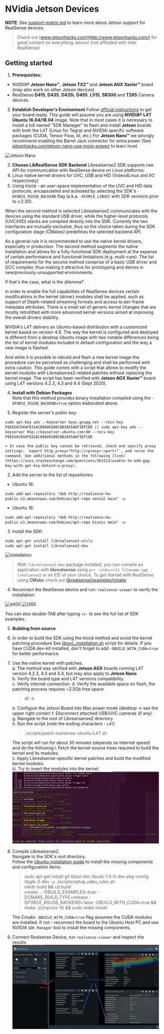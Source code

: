 # NVidia Jetson Devices

**NOTE**: See [support-matrix.md](./support-matrix.md) to learn more about Jetson support for RealSense devices.

> Check out [www.jetsonhacks.com](http://www.jetsonhacks.com/) for great content on everything Jetson! (not affiliated with Intel RealSense)

## Getting started

1. **Prerequisites:**

  * NVIDIA® **Jetson Nano™**, **Jetson TX2™** and **Jetson AGX Xavier™** board (may also work on other Jetson devices)
  * RealSense **D415**, **D435**, **D435i**, **D455**, **L515**, **SR300** and **T265** Camera devices.


2. **Establish Developer's Environment**
Follow [official instructions](https://developer.nvidia.com/embedded/learn/getting-started-jetson) to get your board ready. This guide will assume you are using **NVIDIA® L4T Ubuntu 16.04/18.04** image. Note that in most cases it is necessary to install a toll named "SDK Manager" to flash and install **Jetson** boards with both the L4T (Linux for Tegra) and NVIDIA-specific software packages (CUDA, Tensor Flow, AI, etc.)
For **Jetson Nano™** we strongly recommend enabling the Barrel Jack connector for extra power (See [jetsonhacks.com/jetson-nano-use-more-power/](https://www.jetsonhacks.com/2019/04/10/jetson-nano-use-more-power/) to learn how)

  ![Jetson Nano](./img/jetson.jpg)

3. **Choose LibRealSense SDK Backend**
Librealsense2 SDK supports two API for communication with RealSense device on Linux platforms:
  1. Linux native kernel drivers for UVC, USB and HID (Video4Linux and IIO respectively)
  2. Using `RSUSB` - an user-space implementation of the UVC and HID data protocols, encapsulated and activated by selecting the SDK's `-DFORCE_RSUSB_BACKEND` flag (a.k.a. `-DFORCE_LIBUVC` with SDK versions prior to v.2.30).  

  When the second method is selected Librealsense2 communicates with the devices using the standard USB driver, while the higher-level protocols  (UVC/HID) stacks are compiled directly into the SDK.
  Currently the two interfaces are mutually-exclusive, thus so the choice taken during the SDK configuration stage (CMakes) predefines the selected backend API.

  As a general rule it is recommended to use the native kernel drivers, especially in production.
The second method augments the native installation and allows for a fully-functional SDK deployment at the expense of certain performance and functional limitations (e.g. multi-cam).
The list of requirements for the second method comprise of a basic USB driver and GCC compiler, thus making it attractive for prototyping and demos in new/previously-unsupported environments.

  If that's the case, what is the dilemma?

  in order to enable the full capabilities of RealSense devices certain modifications in the kernel (driver) modules shall be applied, such as support of Depth-related streaming formats and access to per-frame metadata attributes. There is a small set of generic kernel changes that are mostly retrofitted with more advanced kernel versions aimed at improving the overall drivers stability.

  NVIDIA's L4T delivers an Ubuntu-based distribution with a customized kernel based on version 4.9. The way the kernel is configured and deployed is different from a desktop Ubuntu image with two notable differences being the list of kernel modules included in default configuration and the way a new image is flashed.

  And while it is possible to rebuild and flash a new kernel image the procedure can be perceived as challenging and shall be performed with extra caution.
This guide comes with a script that allows to modify the kernel modules with Librealsense2-related patches without replacing the kernel image. The script has been verified with **Jetson AGX Xavier™** board using L4T versions 4.2.3, 4.3 and 4.4 (Sept 2020).


4. **Install with Debian Packages**  
Note that this method provides binary installation compiled using the `-DFORCE_RSUSB_BACKEND=true` option elaborated above.

  1. Register the server's public key:  
  ```
  sudo apt-key adv --keyserver keys.gnupg.net --recv-key F6E65AC044F831AC80A06380C8B3A55A6F3EFCDE || sudo apt-key adv --keyserver hkp://keyserver.ubuntu.com:80 --recv-key F6E65AC044F831AC80A06380C8B3A55A6F3EFCDE
  ```

    > In case the public key cannot be retrieved, check and specify proxy settings: `export http_proxy="http://<proxy>:<port>"`, and rerun the command. See additional methods in the following [link](https://unix.stackexchange.com/questions/361213/unable-to-add-gpg-key-with-apt-key-behind-a-proxy).  

  2. Add the server to the list of repositories:

  * Ubuntu 16:  
  ```
  sudo add-apt-repository "deb http://realsense-hw-public.s3.amazonaws.com/Debian/apt-repo xenial main" -u
  ```

  * Ubuntu 18:
  ```
  sudo add-apt-repository "deb http://realsense-hw-public.s3.amazonaws.com/Debian/apt-repo bionic main" -u
  ```

  3. Install the SDK:
  ```
  sudo apt-get install librealsense2-utils
  sudo apt-get install librealsense2-dev
  ```
  ![installation](./img/install-jetson.png)


  > With `librealsense2-dev` package installed, you can compile an application with **librealsense** using `g++ -std=c++11 filename.cpp -lrealsense2` or an IDE of your choice. To get started with RealSense using **CMake** check out [librealsense/examples/cmake](https://github.com/IntelRealSense/librealsense/tree/master/examples/cmake)

  4. Reconnect the RealSense device and run: `realsense-viewer` to verify the installation:

  ![d400](./img/jetson-d400.png) ![t265](./img/jetson-t265.png)

  You can also double-TAB after typing `rs-` to see the full list of SDK examples.

  5. **Building from source**  

   1. In order to build the SDK using the `RSUSB` method and avoid the kernel patching procedure See  [libuvc_installation.sh](https://github.com/IntelRealSense/librealsense/blob/master/scripts/libuvc_installation.sh) script for details. If you have CUDA dev-kit installed, don't forget to add `-DBUILD_WITH_CUDA=true` for better performance.
   2. Use the native kernel with patches.  
      a. The method was verified with **Jetson AGX** boards running L4T version 4.2.3, 4.3 and 4.4, but may also apply to **Jetson Nano**  
      b. Verify the board type and L4T versions compatibility.  
      c. Verify internet connection.
      d. Verify the available space on flash, the patching process requires ~2.5Gb free space
        >df -h

      e. Configure the Jetson Board into Max power mode (desktop -> see the upper right corner)
      f. Disconnect attached USB/UVC cameras (if any).  
      g. Navigate to the root of Libreansense2 directory.  
      h. Run the script (note the ending characters - `L4T`)
        >./scripts/patch-realsense-ubuntu-L4T.sh  

      The script will run for about 30 minutes (depends on Internet speed) and do the following
        i. Fetch the kernel source trees required to build the kernel and its modules.  
        ii. Apply Librealsense-specific kernel patches and build the modified kernel modules.  
        iii. Try to insert the modules into the kernel.  
        ![d400](./img/jetson_l4t_kernel_patches.png)

   3. Compile Librealsense2.  
        Navigate to the SDK's root directory.  
        Follow the [Ubuntu installation guide](./installation.md) to install the missing components and configuration items:  
        >sudo apt-get install git libssl-dev libusb-1.0-0-dev pkg-config libgtk-3-dev -y
        ./scripts/setup_udev_rules.sh  
        >mkdir build && cd build  
        cmake .. -DBUILD_EXAMPLES=true -DCMAKE_BUILD_TYPE=release -DFORCE_RSUSB_BACKEND=false -DBUILD_WITH_CUDA=true && make -j$(($(nproc)-1)) && sudo make install

         The Cmake `-DBUILD_WITH_CUDA=true` flag assumes the CUDA modules are installed. If not - reconnect the board to the Ubuntu Host PC and use NVIDIA `SDK Manager` tool to install the missing components.

   4. Connect Realsense Device, run `realsense-viewer` and inspect the results:  
       ![d400](./img/jetson_l4t_sensors_md.png)
